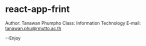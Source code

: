 # react-app-frint
Author: Tanawan Phumpho
Class: Information Technology
E-mail: tanawan.phu@rmutto.ac.th

--Enjoy